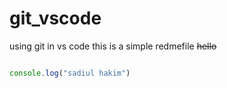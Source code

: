 # git_vscode
using git in vs code
this is a simple redmefile
~~hello~~
```javascript

console.log("sadiul hakim")

```

